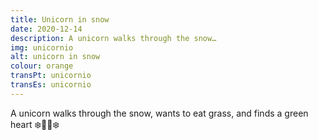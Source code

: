 ```yaml
---
title: Unicorn in snow
date: 2020-12-14
description: A unicorn walks through the snow…
img: unicornio
alt: unicorn in snow
colour: orange
transPt: unicornio
transEs: unicornio
---
```


A unicorn walks through the snow, wants to eat grass, and finds a green heart ❄️🦄💚❄️

